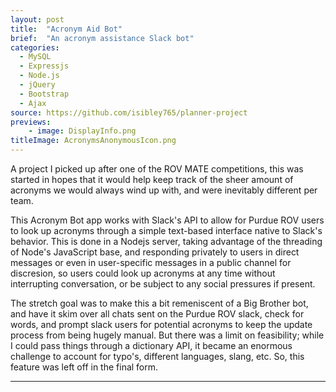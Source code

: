 ```yaml
---
layout: post
title:  "Acronym Aid Bot"
brief:  "An acronym assistance Slack bot"
categories:
  - MySQL
  - Expressjs
  - Node.js
  - jQuery
  - Bootstrap
  - Ajax
source: https://github.com/isibley765/planner-project
previews:
    - image: DisplayInfo.png
titleImage: AcronymsAnonymousIcon.png
---
```


A project I picked up after one of the ROV MATE competitions, this was started
in hopes that it would help keep track of the sheer amount of acronyms we would
always wind up with, and were inevitably different per team.

This Acronym Bot app works with Slack's API to allow for Purdue ROV users to look
up acronyms through a simple text-based interface native to Slack's behavior. This
is done in a Nodejs server, taking advantage of the threading of Node's JavaScript
base, and responding privately to users in direct messages or even in user-specific
messages in a public channel for discresion, so users could look up acronyms at any
time without interrupting conversation, or be subject to any social pressures if
present.

The stretch goal was to make this a bit remeniscent of a Big Brother bot, and have
it skim over all chats sent on the Purdue ROV slack, check for words, and prompt
slack users for potential acronyms to keep the update process from being hugely
manual. But there was a limit on feasibility; while I could pass things through a
dictionary API, it became an enormous challenge to account for typo's, different
languages, slang, etc. So, this feature was left off in the final form.

---
